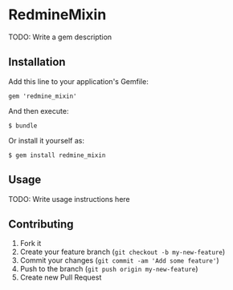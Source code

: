 # RedmineMixin

TODO: Write a gem description

## Installation

Add this line to your application's Gemfile:

    gem 'redmine_mixin'

And then execute:

    $ bundle

Or install it yourself as:

    $ gem install redmine_mixin

## Usage

TODO: Write usage instructions here

## Contributing

1. Fork it
2. Create your feature branch (`git checkout -b my-new-feature`)
3. Commit your changes (`git commit -am 'Add some feature'`)
4. Push to the branch (`git push origin my-new-feature`)
5. Create new Pull Request
